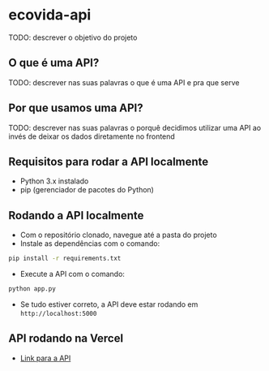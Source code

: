 # ecovida-api

TODO: descrever o objetivo do projeto

## O que é uma API?

TODO: descrever nas suas palavras o que é uma API e pra que serve

## Por que usamos uma API?

TODO: descrever nas suas palavras o porquê decidimos utilizar uma API ao invés de deixar os dados diretamente no frontend

## Requisitos para rodar a API localmente

* Python 3.x instalado
* pip (gerenciador de pacotes do Python)

## Rodando a API localmente

* Com o repositório clonado, navegue até a pasta do projeto
* Instale as dependências com o comando:
```bash
pip install -r requirements.txt
```
* Execute a API com o comando:
```bash
python app.py
```
* Se tudo estiver correto, a API deve estar rodando em `http://localhost:5000`

## API rodando na Vercel

* [Link para a API](https://ecovida-api-iota.vercel.app/)
